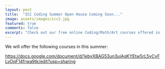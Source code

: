 ```yaml
---
layout: post
title:  "ICC Coding Summer Open House Coming Soon..."
image: assets/images/icc2.jpg
featured: true
comments: false
excerpt: "Check out our free online Coding/Math/Art courses offered in summer 2021"
---
```



We will offer the following courses in this summer:

https://docs.google.com/document/d/1ebyXBAG53un3ujAgKYEtw5rL5yCyFLvOqF14frwa9tk/edit?usp=sharing
